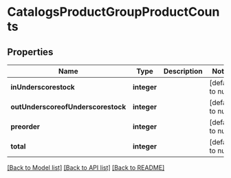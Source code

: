 # CatalogsProductGroupProductCounts

## Properties
Name | Type | Description | Notes
------------ | ------------- | ------------- | -------------
**inUnderscorestock** | **integer** |  | [default to null]
**outUnderscoreofUnderscorestock** | **integer** |  | [default to null]
**preorder** | **integer** |  | [default to null]
**total** | **integer** |  | [default to null]

[[Back to Model list]](../README.md#documentation-for-models) [[Back to API list]](../README.md#documentation-for-api-endpoints) [[Back to README]](../README.md)


